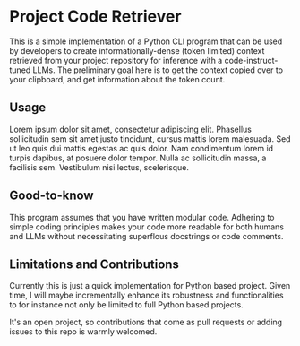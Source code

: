 # Project Code Retriever

This is a simple implementation of a Python CLI program that can be used by developers to create informationally-dense (token limited) context retrieved from your project repository for inference with a code-instruct-tuned LLMs.
The preliminary goal here is to get the context copied over to your clipboard, and get information about the token count.

## Usage
Lorem ipsum dolor sit amet, consectetur adipiscing elit. Phasellus sollicitudin sem sit amet justo tincidunt, cursus mattis lorem malesuada. Sed ut leo quis dui mattis egestas ac quis dolor. Nam condimentum lorem id turpis dapibus, at posuere dolor tempor. Nulla ac sollicitudin massa, a facilisis sem. Vestibulum nisi lectus, scelerisque.

## Good-to-know
This program assumes that you have written modular code. Adhering to simple coding principles makes your code more readable for both humans and LLMs without necessitating superflous docstrings or code comments.

## Limitations and Contributions
Currently this is just a quick implementation for Python based project. Given time, I will maybe incrementally enhance its robustness and functionalities to for instance not only be limited to full Python based projects.

It's an open project, so contributions that come as pull requests or adding issues to this repo is warmly welcomed.
